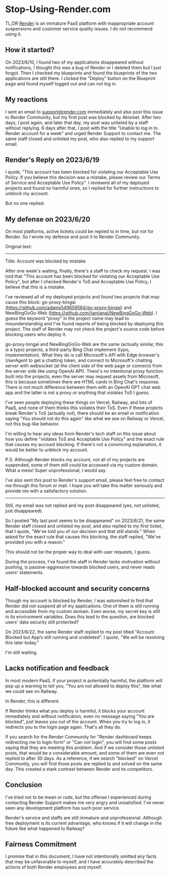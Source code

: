 # Stop-Using-Render.com
TL;DR [Render](https://render.com/) is an immature PaaS platform with inappropriate account suspensions and customer service quality issues. I do not recommend using it.

## How it started?
On 2023/6/10, I found two of my applications disappeared without notifications, I thought this was a bug of Render or I deleted them but I just forgot. Then I checked my blueprints and found the blueprints of the two applications are still there. I clicked the "Deploy" button on the Blueprint page and found myself logged out and can not log in.

## My reactions
I sent an email to support@render.com immediately and also post this issue to Render Community, but my first post was blocked by 
Akismet. After two days, I post again, and later that day, my post was unlisted by a staff without replying. 6 days after that, I post with the title "Unable to log in to Render account for a week" and urged Render Support to contact me. The same staff closed and unlisted my post, who also replied to my support email.

## Render's Reply on 2023/6/19
I quote, "This account has been blocked for violating our Acceptable Use Policy. If you believe this decision was a mistake, please review our Terms of Service and Acceptable Use Policy". I reviewed all of my deployed projects and found no harmful ones, so I replied for further instructions to unblock my account.

But no one replied.

## My defense on 2023/6/20
On most platforms, active tickets could be replied to in time, but not for Render. So I wrote my defense and post it to Render Community.

Original text:

---

Title: Account was blocked by mistake

After one week's waiting, finally, there's a staff to check my request. I was told that "This account has been blocked for violating our Acceptable Use Policy", but after I checked Render's ToS and Acceptable Use Policy, I believe that this is a mistake.

I've reviewed all of my deployed projects and found two projects that may cause this block: go-proxy-bingai (https://github.com/adams549659584/go-proxy-bingai) and NewBingGoGo-Web (https://github.com/jianjianai/NewBingGoGo-Web). I guess the keyword "proxy" in the project name may lead to misunderstanding and I've found reports of being blocked by deploying this project. The staff of Render may not check the project's source code before blocking users who deploy it.

go-proxy-bingai and NewBingGoGo-Web are the same (actually similar, this is a typo) projects, a third-party Bing Chat implement (typo, implementation). What they do is call Microsoft's API with Edge browser's UserAgent to get a chatting token, and connect to Microsoft's chatting server with websocket (at the client side of the web page or connects from the server side like using OpenAI API). There's no intentional proxy function built into the projects, even the server may request assets from Microsoft, this is because sometimes there are HTML cards in Bing Chat's response. There is not much difference between them with an OpenAI GPT chat web app and the latter is not a proxy or anything that violates ToS I guess.

I've seen people deploying these things on Vercel, Railway, and lots of PaaS, and none of them thinks this violates their ToS. Even if these projects break Render's ToS (actually not), there should be an email or notification saying "You should not do this again" like what we see on Railway or Vercel, not this bug-like behavior.

I'm willing to hear any ideas from Render's tech staff on this issue about how you define "violates ToS and Acceptable Use Policy" and the exact rule that causes my account blocking. If there's not a convincing explanation, it would be better to unblock my account.

P.S. Although Render blocks my account, not all of my projects are suspended, some of them still could be accessed via my custom domain. What a mess! Super unprofessional, I would say.

I've also sent this post to Render's support email, please feel free to contact me through this forum or mail. I hope you will take this matter seriously and provide me with a satisfactory solution.

---

Still, my email was not replied and my post disappeared (yes, not unlisted, just disappeared).

So I posted "My last post seems to be disappeared" on 2023/6/21, the same Render staff closed and unlisted my post, and also replied to my first ticket, that I quote, "We've told you of our decision and that still stands." When asked for the exact rule that causes this blocking, the staff replied, "We've provided you with a reason."

This should not be the proper way to deal with user requests, I guess.

During the process, I've found the staff in Render lacks motivation without pushing, is passive-aggressive towards blocked users, and never reads users' statements.

## Half-blocked account and security concerns
Though my account is blocked by Render, I was astonished to find that Render did not suspend all of my applications. One of them is still running and accessible from my custom domain. Even worse, my secret key is still in its environment variables. Does this lead to the question, are blocked users' data security still protected?

On 2023/6/22, the same Render staff replied to my post titled "Account Blocked but App’s still running and undeleted". I quote, "We will be resolving this later today." 

I'm still waiting.

## Lacks notification and feedback
In most modern PaaS, if your project is potentially harmful, the platform will pop up a warning to tell you, "You are not allowed to deploy this", like what we could see on Railway.

In Render, this is different. 

If Render thinks what you deploy is harmful, it blocks your account immediately and without notification, even no message saying "You are blocked", just leaves you out of the account. When you try to log in, it redirects you to the login page again. That's all they do.

If you search for the Render Community for "Render dashboard keeps redirecting me to login form" or "Can not login", you will find some posts saying that they are meeting this problem. And if we consider those unlisted posts, that would be a considerable amount, and some of them are even not replied to after 30 days. As a reference, if we search "blocked" on Vercel Community, you will find those posts are replied to and solved on the same day. This created a stark contrast between Render and its competitors.

## Conclusion
I've tried not to be mean or rude, but the offense I experienced during contacting Render Support makes me very angry and unsatisfied. I've never seen any development platform has such poor service.

Render's service and staffs are still immature and unprofessional. Although free deployment is its current advantage, who knows if it will change in the future like what happened to Railway?

## Fairness Commitment
I promise that in this document, I have not intentionally omitted any facts that may be unfavorable to myself, and I have accurately described the actions of both Render employees and myself.
